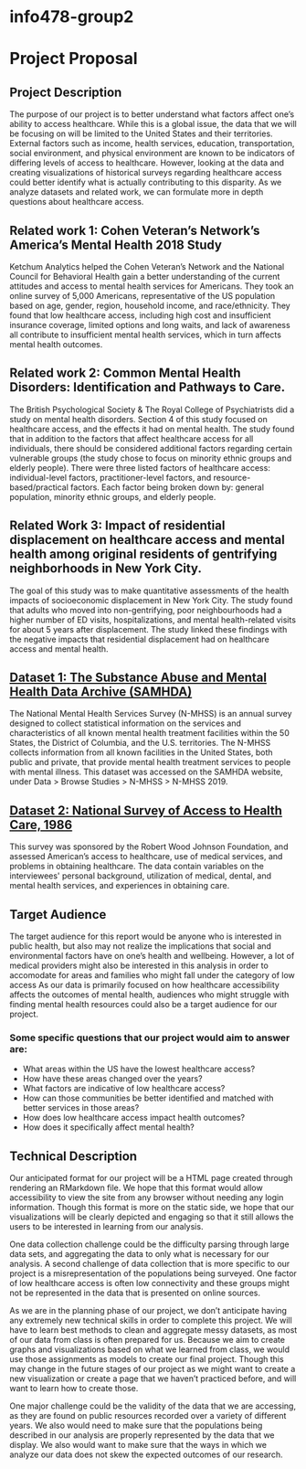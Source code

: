 # info478-group2

# Project Proposal
## Project Description
The purpose of our project is to better understand what factors affect one’s ability to access healthcare. While this is a global issue, the data that we will be focusing on will be limited to the United States and their territories. External factors such as income, health services, education, transportation, social environment, and physical environment are known to be indicators of differing levels of access to healthcare. However, looking at the data and creating visualizations of historical surveys regarding healthcare access could better identify what is actually contributing to this disparity. As we analyze datasets and related work, we can formulate more in depth questions about healthcare access.
## Related work 1: Cohen Veteran’s Network’s America’s Mental Health 2018 Study
Ketchum Analytics helped the Cohen Veteran’s Network and the National Council for Behavioral Health gain a better understanding of the current attitudes and access to mental health services for Americans. They took an online survey of 5,000 Americans, representative of the US population based on age, gender, region, household income, and race/ethnicity. They found that low healthcare access, including high cost and insufficient insurance coverage, limited options and long waits, and lack of awareness all contribute to insufficient mental health services, which in turn affects mental health outcomes.
## Related work 2: Common Mental Health Disorders: Identification and Pathways to Care.
The British Psychological Society & The Royal College of Psychiatrists did a study on mental health disorders. Section 4 of this study focused on healthcare access, and the effects it had on mental health. The study found that in addition to the factors that affect healthcare access for all individuals, there should be considered additional factors regarding certain vulnerable groups (the study chose to focus on minority ethnic groups and elderly people). There were three listed factors of healthcare access: individual-level factors, practitioner-level factors, and resource-based/practical factors. Each factor being broken down by: general population, minority ethnic groups, and elderly people.
## Related Work 3: Impact of residential displacement on healthcare access and mental health among original residents of gentrifying neighborhoods in New York City.
The goal of this study was to make quantitative assessments of the health impacts of socioeconomic displacement in New York City. The study found that adults who moved into non-gentrifying, poor neighbourhoods had a higher number of ED visits, hospitalizations, and mental health-related visits for about 5 years after displacement. The study linked these findings with the negative impacts that residential displacement had on healthcare access and mental health.

## [Dataset 1: The Substance Abuse and Mental Health Data Archive (SAMHDA)](https://www.datafiles.samhsa.gov/study-dataset/national-mental-health-services-survey-2019-n-mhss-2019-ds0001-nid18959)
The National Mental Health Services Survey (N-MHSS) is an annual survey designed to collect statistical information on the services and characteristics of all known mental health treatment facilities within the 50 States, the District of Columbia, and the U.S. territories. The N-MHSS collects information from all known facilities in the United States, both public and private, that provide mental health treatment services to people with mental illness. This dataset was accessed on the SAMHDA website, under Data > Browse Studies > N-MHSS > N-MHSS 2019.

## [Dataset 2: National Survey of Access to Health Care, 1986](https://www.icpsr.umich.edu/web/HMCA/studies/8981)
This survey was sponsored by the Robert Wood Johnson Foundation, and assessed American’s access to healthcare, use of medical services, and problems in obtaining healthcare. The data contain variables on the interviewees' personal background, utilization of medical, dental, and mental health services, and experiences in obtaining care.

## Target Audience
The target audience for this report would be anyone who is interested in public health, but also may not realize the implications that social and environmental factors have on one’s health and wellbeing. However, a lot of medical providers might also be interested in this analysis in order to accomodate for areas and families who might fall under the category of low access As our data is primarily focused on how healthcare accessibility affects the outcomes of mental health, audiences who might struggle with finding mental health resources could also be a target audience for our project. 
 
### Some specific questions that our project would aim to answer are:
- What areas within the US have the lowest healthcare access?
- How have these areas changed over the years?
- What factors are indicative of low healthcare access?
- How can those communities be better identified and matched with better services in those areas?
- How does low healthcare access impact health outcomes?
- How does it specifically affect mental health?
 
## Technical Description
Our anticipated format for our project will be a HTML page created through rendering an RMarkdown file. We hope that this format would allow accessibility to view the site from any browser without needing any login information. Though this format is more on the static side, we hope that our visualizations will be clearly depicted and engaging so that it still allows the users to be interested in learning from our analysis. 

One data collection challenge could be the difficulty parsing through large data sets, and aggregating the data to only what is necessary for our analysis. A second challenge of data collection that is more specific to our project is a misrepresentation of the populations being surveyed. One factor of low healthcare access is often low connectivity and these groups might not be represented in the data that is presented on online sources. 

As we are in the planning phase of our project, we don’t anticipate having any extremely new technical skills in order to complete this project. We will have to learn best methods to clean and aggregate messy datasets, as most of our data from class is often prepared for us. Because we aim to create graphs and visualizations based on what we learned from class, we would use those assignments as models to create our final project. Though this may change in the future stages of our project as we might want to create a new visualization or create a page that we haven’t practiced before, and will want to learn how to create those.

One major challenge could be the validity of the data that we are accessing, as they are found on public resources recorded over a variety of different years. We also would need to make sure that the populations being described in our analysis are properly represented by the data that we display. We also would want to make sure that the ways in which we analyze our data does not skew the expected outcomes of our research. 

